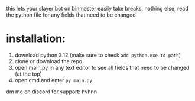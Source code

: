 this lets your slayer bot on binmaster easily take breaks, nothing else, read the python file for any fields that need to be changed

# installation:
1. download python 3.12 (make sure to check `add python.exe to path`)
2. clone or download the repo
3. open main.py in any text editor to see all fields that need to be changed (at the top)
4. open cmd and enter `py main.py`

dm me on discord for support: hvhnn
